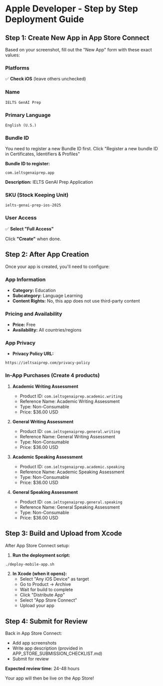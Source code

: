 # Apple Developer - Step by Step Deployment Guide

## Step 1: Create New App in App Store Connect

Based on your screenshot, fill out the "New App" form with these exact values:

### Platforms
✅ **Check iOS** (leave others unchecked)

### Name
```
IELTS GenAI Prep
```

### Primary Language
```
English (U.S.)
```

### Bundle ID
You need to register a new Bundle ID first. Click "Register a new bundle ID in Certificates, Identifiers & Profiles"

**Bundle ID to register:**
```
com.ieltsgenaiprep.app
```
**Description:** IELTS GenAI Prep Application

### SKU (Stock Keeping Unit)
```
ielts-genai-prep-ios-2025
```

### User Access
✅ **Select "Full Access"**

Click **"Create"** when done.

## Step 2: After App Creation

Once your app is created, you'll need to configure:

### App Information
- **Category:** Education
- **Subcategory:** Language Learning
- **Content Rights:** No, this app does not use third-party content

### Pricing and Availability
- **Price:** Free
- **Availability:** All countries/regions

### App Privacy
- **Privacy Policy URL:** 
```
https://ieltsaiprep.com/privacy-policy
```

### In-App Purchases (Create 4 products)

1. **Academic Writing Assessment**
   - Product ID: `com.ieltsgenaiprep.academic.writing`
   - Reference Name: Academic Writing Assessment
   - Type: Non-Consumable
   - Price: $36.00 USD

2. **General Writing Assessment**
   - Product ID: `com.ieltsgenaiprep.general.writing`
   - Reference Name: General Writing Assessment
   - Type: Non-Consumable
   - Price: $36.00 USD

3. **Academic Speaking Assessment**
   - Product ID: `com.ieltsgenaiprep.academic.speaking`
   - Reference Name: Academic Speaking Assessment
   - Type: Non-Consumable
   - Price: $36.00 USD

4. **General Speaking Assessment**
   - Product ID: `com.ieltsgenaiprep.general.speaking`
   - Reference Name: General Speaking Assessment
   - Type: Non-Consumable
   - Price: $36.00 USD

## Step 3: Build and Upload from Xcode

After App Store Connect setup:

1. **Run the deployment script:**
```bash
./deploy-mobile-app.sh
```

2. **In Xcode (when it opens):**
   - Select "Any iOS Device" as target
   - Go to Product → Archive
   - Wait for build to complete
   - Click "Distribute App"
   - Select "App Store Connect"
   - Upload your app

## Step 4: Submit for Review

Back in App Store Connect:
- Add app screenshots
- Write app description (provided in APP_STORE_SUBMISSION_CHECKLIST.md)
- Submit for review

**Expected review time:** 24-48 hours

Your app will then be live on the App Store!